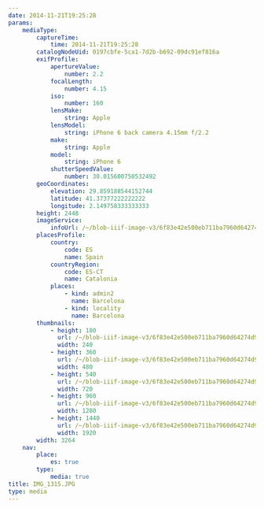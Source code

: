 ```yaml
---
date: 2014-11-21T19:25:28
params:
    mediaType:
        captureTime:
            time: 2014-11-21T19:25:28
        catalogNodeUid: 0197cbfe-5ca1-7d2b-b692-09dc91ef816a
        exifProfile:
            apertureValue:
                number: 2.2
            focalLength:
                number: 4.15
            iso:
                number: 160
            lensMake:
                string: Apple
            lensModel:
                string: iPhone 6 back camera 4.15mm f/2.2
            make:
                string: Apple
            model:
                string: iPhone 6
            shutterSpeedValue:
                number: 30.015600750532492
        geoCoordinates:
            elevation: 29.859188544152744
            latitude: 41.37377222222222
            longitude: 2.149758333333333
        height: 2448
        imageService:
            infoUrl: /~/blob-iiif-image-v3/6f83e42e500eb711ba7960d64274d9d9cc36a9fb5bc606f6c99b54cf9d381f05/info.json
        placesProfile:
            country:
                code: ES
                name: Spain
            countryRegion:
                code: ES-CT
                name: Catalonia
            places:
                - kind: admin2
                  name: Barcelona
                - kind: locality
                  name: Barcelona
        thumbnails:
            - height: 180
              url: /~/blob-iiif-image-v3/6f83e42e500eb711ba7960d64274d9d9cc36a9fb5bc606f6c99b54cf9d381f05/full/240%2C180/0/default.jpg
              width: 240
            - height: 360
              url: /~/blob-iiif-image-v3/6f83e42e500eb711ba7960d64274d9d9cc36a9fb5bc606f6c99b54cf9d381f05/full/480%2C360/0/default.jpg
              width: 480
            - height: 540
              url: /~/blob-iiif-image-v3/6f83e42e500eb711ba7960d64274d9d9cc36a9fb5bc606f6c99b54cf9d381f05/full/720%2C540/0/default.jpg
              width: 720
            - height: 960
              url: /~/blob-iiif-image-v3/6f83e42e500eb711ba7960d64274d9d9cc36a9fb5bc606f6c99b54cf9d381f05/full/1280%2C960/0/default.jpg
              width: 1280
            - height: 1440
              url: /~/blob-iiif-image-v3/6f83e42e500eb711ba7960d64274d9d9cc36a9fb5bc606f6c99b54cf9d381f05/full/1920%2C1440/0/default.jpg
              width: 1920
        width: 3264
    nav:
        place:
            es: true
        type:
            media: true
title: IMG_1315.JPG
type: media
---
```

